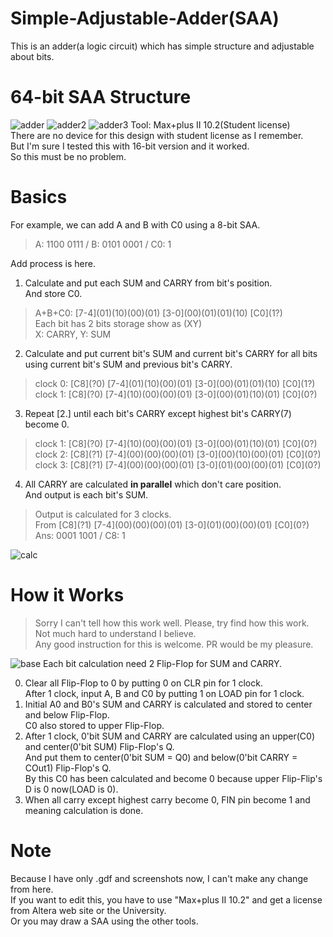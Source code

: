 # Simple-Adjustable-Adder(SAA)
This is an adder(a logic circuit) which has simple structure and adjustable about bits.

# 64-bit SAA Structure
![adder](https://user-images.githubusercontent.com/46312473/72669309-92fe2280-3a73-11ea-9bc5-80148b240e62.PNG)
![adder2](https://user-images.githubusercontent.com/46312473/72669311-985b6d00-3a73-11ea-824f-c772b5c7f6cb.PNG)
![adder3](https://user-images.githubusercontent.com/46312473/72669313-9db8b780-3a73-11ea-8250-0e726e41c22e.PNG)
Tool: Max+plus II 10.2(Student license)  
There are no device for this design with student license as I remember.  
But I'm sure I tested this with 16-bit version and it worked.  
So this must be no problem.  

# Basics
For example, we can add A and B with C0 using a 8-bit SAA.  

> A: 1100 0111 / B: 0101 0001 / C0: 1  

Add process is here.
1. Calculate and put each SUM and CARRY from bit's position.  
   And store C0.  
> A+B+C0: \[7-4\](01)(10)(00)(01) \[3-0\](00)(01)(01)(10) \[C0\](1?)  
> Each bit has 2 bits storage show as (XY)  
> X: CARRY, Y: SUM  

2. Calculate and put current bit's SUM and current bit's CARRY for all bits  
   using current bit's SUM and previous bit's CARRY.  
> clock 0: \[C8\](?0) \[7-4\](01)(10)(00)(01) \[3-0\](00)(01)(01)(10) \[C0\](1?)  
> clock 1: \[C8\](?0) \[7-4\](10)(00)(00)(01) \[3-0\](00)(01)(10)(01) \[C0\](0?)  

3. Repeat \[2.\] until each bit's CARRY except highest bit's CARRY(7) become 0.  
> clock 1: \[C8\](?0) \[7-4\](10)(00)(00)(01) \[3-0\](00)(01)(10)(01) \[C0\](0?)  
> clock 2: \[C8\](?1) \[7-4\](00)(00)(00)(01) \[3-0\](00)(10)(00)(01) \[C0\](0?)  
> clock 3: \[C8\](?1) \[7-4\](00)(00)(00)(01) \[3-0\](01)(00)(00)(01) \[C0\](0?)  

4. All CARRY are calculated __in parallel__ which don't care position.  
   And output is each bit's SUM.
> Output is calculated for 3 clocks.  
> From \[C8\](?1) \[7-4\](00)(00)(00)(01) \[3-0\](01)(00)(00)(01) \[C0\](0?)  
> Ans: 0001 1001 / C8: 1  

![calc](https://user-images.githubusercontent.com/46312473/72671550-8b4c7700-3a8f-11ea-8ed5-b1d3cfa6c810.png)

# How it Works
> Sorry I can't tell how this work well. Please, try find how this work.  
> Not much hard to understand I believe.  
> Any good instruction for this is welcome. PR would be my pleasure.  

![base](https://user-images.githubusercontent.com/46312473/72670793-3ad01c00-3a85-11ea-96de-085fc387dc05.PNG)
Each bit calculation need 2 Flip-Flop for SUM and CARRY.  

0. Clear all Flip-Flop to 0 by putting 0 on CLR pin for 1 clock.  
   After 1 clock, input A, B and C0 by putting 1 on LOAD pin for 1 clock.  
1. Initial A0 and B0's SUM and CARRY is calculated and stored to center and below Flip-Flop.  
   C0 also stored to upper Flip-Flop.  
2. After 1 clock, 0'bit SUM and CARRY are calculated using an upper(C0) and center(0'bit SUM) Flip-Flop's Q.   
   And put them to center(0'bit SUM = Q0) and below(0'bit CARRY = COut1) Flip-Flop's Q.  
   By this C0 has been calculated and become 0 because upper Flip-Flip's D is 0 now(LOAD is 0).  
3. When all carry except highest carry become 0, FIN pin become 1 and meaning calculation is done.  

# Note
Because I have only .gdf and screenshots now, I can't make any change from here.  
If you want to edit this, you have to use "Max+plus II 10.2" and get a license from Altera web site or the University.  
Or you may draw a SAA using the other tools.  
